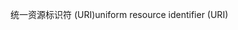 <span data-ttu-id="8c570-101">统一资源标识符 (URI)</span><span class="sxs-lookup"><span data-stu-id="8c570-101">uniform resource identifier (URI)</span></span>